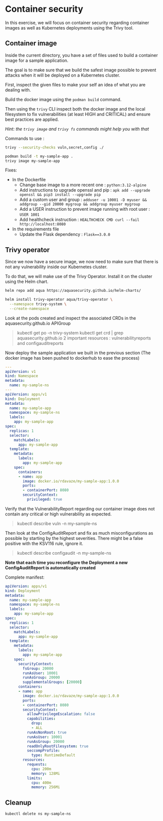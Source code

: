# Container security

In this exercise, we will focus on container security regarding container images as well as Kubernetes deployments using the Trivy tool.

## Container image

Inside the current directory, you have a set of files used to build a container image for a sample application.

The goal is to make sure that we build the safest image possible to prevent attacks when it will be deployed on a Kubernetes cluster.

First, inspect the given files to make your self an idea of what you are dealing with.

Build the docker image using the `podman build` command.

Then using the `trivy` CLI inspect both the docker image and the local filesystem to fix vulnerabilities (at least HIGH and CRITICAL) and ensure best practices are applied.

*Hint: the `trivy image` and `trivy fs` commands might help you with that*

Commands to use :

```sh
trivy --security-checks vuln,secret,config ./

podman build -t my-sample-app .
trivy image my-sample-app
```

Fixes:

- In the Dockerfile
  - Change base image to a more recent one : `python:3.12-alpine`
  - Add instructions to upgrade openssl and pip : `apk add --upgrade openssl && pip3 install --upgrade pip`
  - Add a custom user and group : `adduser -u 10001 -D myuser && addgroup --gid 20000 mygroup && addgroup myuser mygroup`
  - Add a USER instruction to prevent image running with root user : `USER 1001`
  - Add healthcheck instruction : `HEALTHCHECK CMD curl --fail http://localhost:8080`
- In the requirements file
  - Update the Flask dependency : `Flask==3.0.0`


## Trivy operator

Since we now have a secure image, we now need to make sure that there is not any vulnerability inside our Kubernetes cluster.

To do that, we will make use of the Trivy Operator. Install it on the cluster using the Helm chart.

```sh
helm repo add aqua https://aquasecurity.github.io/helm-charts/

helm install trivy-operator aqua/trivy-operator \
  --namespace trivy-system \
  --create-namespace
```

Look at the pods created and inspect the associated CRDs in the aquasecurity.github.io APIGroup

> kubectl get po -n trivy-system
> kubectl get crd | grep aquasecurity.github.io
> 2 important resources : vulnerabilityreports and configauditreports


Now deploy the sample application we built in the previous section (The docker image has been pushed to dockerhub to ease the process)

```yaml
---
apiVersion: v1
kind: Namespace
metadata:
  name: my-sample-ns
---
apiVersion: apps/v1
kind: Deployment
metadata:
  name: my-sample-app
  namespace: my-sample-ns
  labels:
    app: my-sample-app
spec:
  replicas: 1
  selector:
    matchLabels:
      app: my-sample-app
  template:
    metadata:
      labels:
        app: my-sample-app
    spec:
      containers:
      - name: app
        image: docker.io/rdavaze/my-sample-app:1.0.0
        ports:
        - containerPort: 8080
        securityContext:
          privileged: true
```

Verify that the VulnerabilityReport regarding our container image does not contain any critical or high vulnerability as expected.

> kubectl describe vuln -n my-sample-ns

Then look at the ConfigAuditReport and fix as much misconfigurations as possible by starting by the highest severities.
There might be a false positive with the KSV116 rule, ignore it.

> kubectl describe configaudit -n my-sample-ns

**Note that each time you reconfigure the Deployment a new ConfigAuditReport is automatically created**

Complete manifest:

```yaml
apiVersion: apps/v1
kind: Deployment
metadata:
  name: my-sample-app
  namespace: my-sample-ns
  labels:
    app: my-sample-app
spec:
  replicas: 1
  selector:
    matchLabels:
      app: my-sample-app
  template:
    metadata:
      labels:
        app: my-sample-app
    spec:
      securityContext:
        fsGroup: 20000
        runAsUser: 10001
        runAsGroup: 20000
        supplementalGroups: [20000]
      containers:
      - name: app
        image: docker.io/rdavaze/my-sample-app:1.0.0
        ports:
        - containerPort: 8080
        securityContext:
          allowPrivilegeEscalation: false
          capabilities:
            drop:
            - ALL
          runAsNonRoot: true
          runAsUser: 10001
          runAsGroup: 20000
          readOnlyRootFilesystem: true
          seccompProfile:
            type: RuntimeDefault
        resources:
          requests:
            cpu: 200m
            memory: 128Mi
          limits:
            cpu: 400m
            memory: 256Mi
```

## Cleanup

```sh
kubectl delete ns my-sample-ns
```
